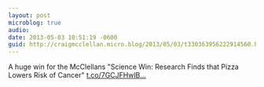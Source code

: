 ```yaml
---
layout: post
microblog: true
audio: 
date: 2013-05-03 10:51:19 -0600
guid: http://craigmcclellan.micro.blog/2013/05/03/t330363956222914560.html
---
```

A huge win for the McClellans "Science Win: Research Finds that Pizza Lowers Risk of Cancer"  [t.co/7GCJFHwlB...](http://t.co/7GCJFHwlBM)
